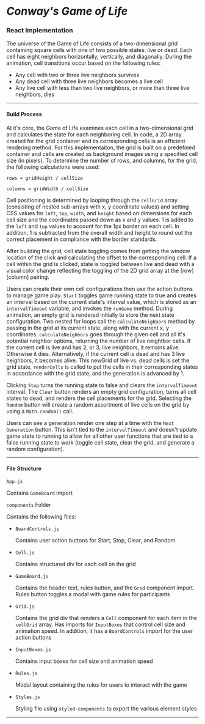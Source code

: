 # ***Conway's Game of Life***
### **React Implementation**

The universe of the Game of Life consists of a two-dimensional grid containing square cells with one of two possible states: live or dead. Each cell has eight neighbors horizontally, vertically, and diagonally. During the animation, cell transitions occur based on the following rules:

* Any cell with two or three live neighbors survives
* Any dead cell with three live neighbors becomes a live cell
* Any live cell with less than two live neighbors, or more than three live neighbors, dies
---
#### **Build Process**

At it's core, the Game of Life examines each cell in a two-dimensional grid and calculates the state for each neighboring cell. In code, a 2D array created for the grid container and its corresponding cells is an efficient rendering method. For this implementaiton, the grid is built on a predefined container and cells are created as background images using a specified cell size (in pixels). To determine the number of rows, and columns, for the grid, the following calculations were used:

`rows = gridHeight / cellSize`

`columns = gridWidth / cellSize`

Cell positioning is determined by looping through the `cellGrid` array (consisting of nested sub-arrays with x, y coordinate values) and setting CSS values for `left`, `top`, `width`, and `height` based on dimensions for each cell size and the coordinates passed down as x and y values. 1 is added to the `left` and `top` values to account for the 1px border on each cell. In addition, 1 is subtracted from the overall width and height to round out the correct placement in compliance with the border standards.

After building the grid, cell state toggling comes from getting the window location of the click and calculating the offset to the corresponding cell. If a cell within the grid is clicked, state is toggled between live and dead with a visual color change reflecting the toggling of the 2D grid array at the [row][column] pairing. 

Users can create their own cell configurations then use the action buttons to manage game play. `Start` toggles game running state to true and creates an interval based on the current state's interval value, which is stored as an `intervalTimeout` variable, and invokes the `runGame` method. During animation, an empty grid is rendered initially to store the next state configuration. Two nested for loops call the `calculateNeighbors` method by passing in the grid at its current state, along with the current x, y coordinates. `calculateNeighbors` goes through the given cell and all it's potential neighbor options, returning the number of live neightbor cells. If the current cell is live and has 2, or 3, live neighbors, it remains alive. Otherwise it dies. Alternatively, if the current cell is dead and has 3 live neighbors, it becomes alive. This newGrid of live vs. dead cells is set the grid state, `renderCells` is called to put the cells in their corresponding states in accordance with the grid state, and the generation is advanced by 1.

Clicking `Stop` turns the running state to false and clears the `intervalTimeout` interval. The `Clear` button renders an empty grid configuration, turns all cell states to dead, and renders the cell placements for the grid. Selecting the `Random` button will create a random assortment of live cells on the grid by using a `Math.random()` call.

Users can see a generation render one step at a time with the `Next Generation` button. This isn't tied to the `intervalTimeout` and doesn't update game state to running to allow for all other user functions that are tied to a false running state to work (toggle cell state, clear the grid, and generate a random configuration).

---
#### **File Structure**
`App.js`

Contains `GameBoard` import

`components` Folder

Contains the following files:
* `BoardControls.js`

  Contains user action buttons for Start, Stop, Clear, and Random
* `Cell.js`

  Contains structured div for each cell on the grid
* `GameBoard.js`

  Contains the header text, rules button, and the `Grid` component import. Rules button toggles a modal with game rules for participants
* `Grid.js`

  Contains the grid div that renders a `Cell` component for each item in the `cellGrid` array. Has imports for `InputBoxes` that control cell size and animation speed. In addition, it has a `BoardControls` import for the user action buttons
* `InputBoxes.js`

  Contains input boxes for cell size and animation speed
* `Rules.js`

  Modal layout containing the rules for users to interact with the game
* `Styles.js`

  Styling file using `styled-components` to export the various element styles

---
